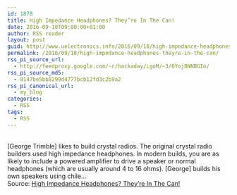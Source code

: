 ```yaml
---
id: 1878
title: High Impedance Headphones? They’re In The Can!
date: 2016-09-18T09:00:00+01:00
author: RSS reader
layout: post
guid: http://www.uelectronics.info/2016/09/18/high-impedance-headphones-theyre-in-the-can/
permalink: /2016/09/18/high-impedance-headphones-theyre-in-the-can/
rss_pi_source_url:
  - http://feedproxy.google.com/~r/hackaday/LgoM/~3/OYoj8NNBGIo/
rss_pi_source_md5:
  - 0147be5bb8299d4777bcb12fd3c2b9a2
rss_pi_canonical_url:
  - my_blog
categories:
  - RSS
tags:
  - RSS
---
```

&#013;  
[George Trimble] likes to build crystal radios. The original crystal radio builders used high impedance headphones. In modern builds, you are as likely to include a powered amplifier to drive a speaker or normal headphones (which are usually around 4 to 16 ohms). [George] builds his own speakers using chile…&#013;  
Source: <a href="http://feedproxy.google.com/~r/hackaday/LgoM/~3/OYoj8NNBGIo/" target="_blank">High Impedance Headphones? They’re In The Can!</a>